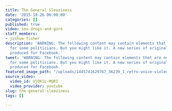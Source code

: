 ```yaml
---
title: The General Sleaziness
date: '2015-10-26 00:00:00'
categories: []
published: true
video: sex-drugs-and-gore
staff_members:
- joshua-fisher
description: 'WARNING: The following content may contain elements that are not suitable
  for some politicians. But you might like it. A new series of original short docs
  produced for Facebook.'
tweet: 'WARNING: The following content may contain elements that are not suitable
  for some politicians. But you might like it. A new series of original short docs
  produced for Facebook.'
featured_image_path: "/uploads/1445741629767_36239_1_retro-voice-violence.jpg"
source_video:
  video_id: VjOK1L-MQRI
  video_provider: youtube
slug: the-general-sleaziness
tags: []

---
```

